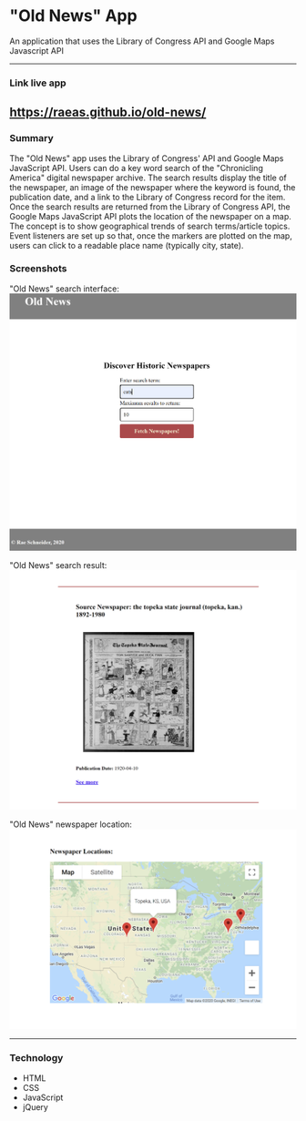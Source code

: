 # "Old News" App
An application that uses the Library of Congress API and Google Maps Javascript API

-----
### Link live app

<a href= "https://raeas.github.io/old-news/" >https://raeas.github.io/old-news/</a>
-----

### Summary
The "Old News" app uses the Library of Congress' API and Google Maps JavaScript API. Users can do a key word search of the "Chronicling America" digital newspaper archive. The search results display the title of the newspaper, an image of the newspaper where the keyword is found, the publication date, and a link to the Library of Congress record for the item. Once the search results are returned from the Library of Congress API, the Google Maps JavaScript API plots the location of the newspaper on a map. The concept is to show geographical trends of search terms/article topics. Event listeners are set up so that, once the markers are plotted on the map, users can click to a readable place name (typically city, state).


### Screenshots

"Old News" search interface:
!["Old News" search interface](/screenshots/image-1.PNG "'Old News' search interface")

"Old News" search result:
!["Old News" search result](/screenshots/image-2.PNG "'Old News' search result")

"Old News" newspaper location:
!["Old News" newspaper location](/screenshots/image-3.PNG "'Old News' newspaper location")

-----
### Technology
- HTML
- CSS
- JavaScript
- jQuery 


